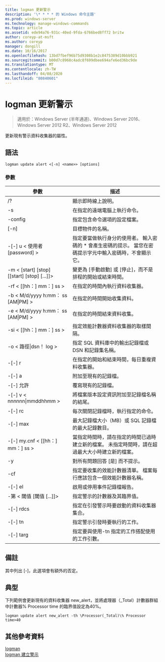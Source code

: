 ```yaml
---
title: logman 更新警示
description: '\* * * * 的 Windows 命令主題'
ms.prod: windows-server
ms.technology: manage-windows-commands
ms.topic: article
ms.assetid: ede94a76-931c-40ed-9fda-6766bed8ff72 britw
author: coreyp-at-msft
ms.author: coreyp
manager: dongill
ms.date: 10/16/2017
ms.openlocfilehash: 13bd7fbef96b75d9308b1e2c8475389d10bbb921
ms.sourcegitcommit: b00d7c8968c4adc8f699dbee694afe6ed36bc9de
ms.translationtype: MT
ms.contentlocale: zh-TW
ms.lasthandoff: 04/08/2020
ms.locfileid: "80840601"
---
```

# <a name="logman-update-alert"></a>logman 更新警示

>適用於：Windows Server (半年通道)、Windows Server 2016、Windows Server 2012 R2、Windows Server 2012

更新現有警示資料收集器的屬性。  

## <a name="syntax"></a>語法  
```  
logman update alert <[-n] <name>> [options]  
```  
### <a name="parameters"></a>參數  

|                 參數                  |                                                                               描述                                                                               |
|--------------------------------------------|-------------------------------------------------------------------------------------------------------------------------------------------------------------------------|
|                     /?                     |                                                                    顯示即時線上說明。                                                                     |
|             -s <computer name>             |                                                          在指定的遠端電腦上執行命令。                                                          |
|              -config <value>               |                                                         指定包含命令選項的設定檔案。                                                         |
|                [-n] <name>                 |                                                                       目標物件的名稱。                                                                        |
|          -[-] u < 使用者 [password] >           | 指定要當做執行身分的使用者。 輸入密碼的 \* 會產生密碼的提示。 當您在密碼提示字元中輸入密碼時，不會顯示它。 |
| -m < [start] [stop] [[start] [stop] [...]]> |                                                變更為 [手動啟動] 或 [停止]，而不是排程的開始或結束時間。                                                 |
|             -rf < [[hh：] mm：] ss >             |                                                        在指定的時間內執行資料收集器。                                                         |
|     -b < M/d/yyyy h:mm： ss [AM&#124;PM] >      |                                                              在指定的時間開始收集資料。                                                               |
|     -e < M/d/yyyy h:mm： ss [AM&#124;PM] >      |                                                               在指定的時間結束資料收集。                                                                |
|             -si < [[hh：] mm：] ss >             |                                                 指定效能計數器資料收集器的取樣間隔。                                                  |
|           -o < 路徑&#124;dsn！ log >           |                                              指定 SQL 資料庫中的輸出記錄檔或 DSN 和記錄集名稱。                                               |
|                   -[-] r                    |                                                  在指定的開始和結束時間，每日重複資料收集器。                                                  |
|                   -[-] a                    |                                                                     附加至現有的記錄檔。                                                                     |
|                   -[-] 允許                   |                                                                     覆寫現有的記錄檔。                                                                     |
|        -[-] v < nnnnnn&#124;mmddhhmm >        |                                                   將檔案版本設定資訊附加至記錄檔名稱的結尾。                                                   |
|               -[-] rc <task>                |                                                         每次關閉記錄檔時，執行指定的命令。                                                          |
|              -[-] max <value>               |                                                 最大記錄檔大小（MB）或 SQL 記錄檔的最大記錄數目。                                                  |
|           -[-] my.cnf < [[hh：] mm：] ss >           |     當指定時間時，請在指定的時間已過時建立新的檔案。 未指定時間時，請在超過最大大小時建立新的檔案。     |
|                     -y                     |                                                             對所有問題回答 [是] 而不提示。                                                              |
|               -cf <filename>               |                       指定要收集的效能計數器清單。 檔案每行應該包含一個效能計數器名稱。                        |
|                   -[-] el                   |                                                                啟用或停用事件記錄檔報告。                                                                 |
|     -第 < 閾值 [閾值 [...]]>      |                                                        指定警示的計數器及其臨界值。                                                        |
|              -[-] rdcs <name>               |                                                     指定在引發警示時要啟動的資料收集器集合。                                                      |
|               -[-] tn <task>                |                                                             指定警示引發時要執行的工作。                                                              |
|            -[-] targ <argument>             |                                               指定要與使用-tn 指定的工作搭配使用的工作引數。                                                |

## <a name="remarks"></a>備註  
其中列出 [-]，此選項會有額外的否定。  
## <a name="examples"></a><a name=BKMK_examples></a>典型  
下列範例會更新現有的資料收集器 new_alert，並將處理器（_Total）計數器群組中計數器% Processor time 的臨界值設定為40%。  
```  
logman update alert new_alert -th \Processor(_Total)\% Processor time>40  
```  
## <a name="additional-references"></a>其他參考資料  
[logman](logman.md)  
[logman 建立警示](logman-create-alert.md)  
